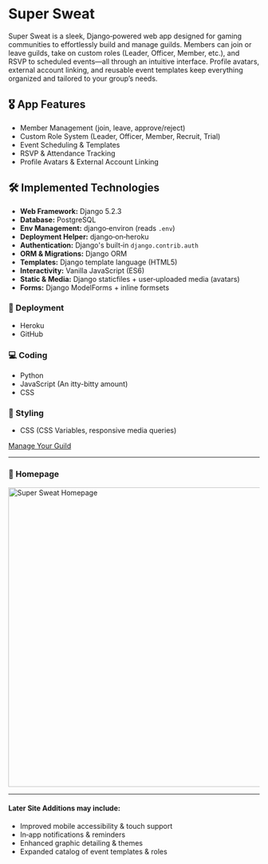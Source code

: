 # Super Sweat

Super Sweat is a sleek, Django‑powered web app designed for gaming communities to effortlessly build and manage guilds. Members can join or leave guilds, take on custom roles (Leader, Officer, Member, etc.), and RSVP to scheduled events—all through an intuitive interface. Profile avatars, external account linking, and reusable event templates keep everything organized and tailored to your group’s needs.

## 🎖️ App Features
- Member Management (join, leave, approve/reject)  
- Custom Role System (Leader, Officer, Member, Recruit, Trial)  
- Event Scheduling & Templates  
- RSVP & Attendance Tracking  
- Profile Avatars & External Account Linking  

## 🛠️ Implemented Technologies

- **Web Framework:** Django 5.2.3  
- **Database:** PostgreSQL  
- **Env Management:** django‑environ (reads `.env`)  
- **Deployment Helper:** django‑on‑heroku  
- **Authentication:** Django's built‑in `django.contrib.auth`  
- **ORM & Migrations:** Django ORM  
- **Templates:** Django template language (HTML5)  
- **Interactivity:** Vanilla JavaScript (ES6)  
- **Static & Media:** Django staticfiles + user‑uploaded media (avatars)  
- **Forms:** Django ModelForms + inline formsets  

### 🚀 Deployment
- Heroku  
- GitHub  

### 💻 Coding
- Python  
- JavaScript (An itty-bitty amount) 
- CSS  

### 🎨 Styling
- CSS (CSS Variables, responsive media queries)  

[Manage Your Guild](https://super-sweat-587284064cdd.herokuapp.com/)

---

### 📸 Homepage

<img src="https://i.imgur.com/pOmuScL.png" alt="Super Sweat Homepage" width="600">

---

#### Later Site Additions may include:
- Improved mobile accessibility & touch support  
- In‑app notifications & reminders  
- Enhanced graphic detailing & themes  
- Expanded catalog of event templates & roles 